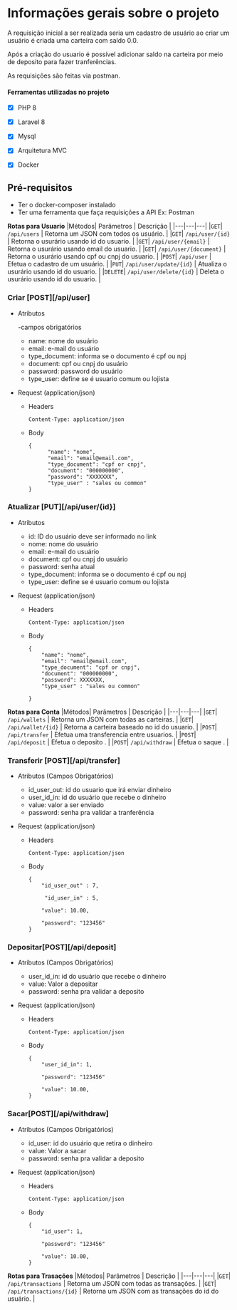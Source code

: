 # Informações gerais sobre o projeto

A requisição inicial a ser realizada seria um cadastro de usuário ao criar um usuário
é criada uma carteira com saldo 0.0. 

Após a criação do usuario é possível adicionar saldo na carteira por meio de deposito para fazer tranferências.

As requisições são feitas via postman.

#### Ferramentas utilizadas no projeto

- [X] PHP 8
- [X] Laravel 8
- [X] Mysql
- [X] Arquitetura MVC
- [X] Docker


## Pré-requisitos
- Ter o docker-composer instalado
- Ter uma ferramenta que faça requisições a API Ex: Postman 

**Rotas para Usuario**
|Métodos| Parâmetros | Descrição |
|---|---|---|
|`GET`| `/api/users` | Retorna um JSON com todos os usuário. |
|`GET`| `/api/user/{id}` | Retorna o usurário usando id do usuario. |
|`GET`| `/api/user/{email}` | Retorna o usurário usando email do usuario. |
|`GET`| `/api/user/{document}` | Retorna o usurário usando cpf ou cnpj do usuario. |
|`POST`| `/api/user` | Efetua o cadastro de um usuário. |
|`PUT`| `/api/user/update/{id}` | Atualiza o usurário usando id do usuario. |
|`DELETE`| `/api/user/delete/{id}` | Deleta o usurário usando id do usuario. |

### Criar [POST][/api/user]

+ Atributos
 
  -campos obrigatórios

    + name: nome do usuário
    + email: e-mail do usuário 
    + type_document: informa se o documento é cpf ou npj 
    + document: cpf ou cnpj do usuário 
    + password: password do usuário 
    + type_user: define se é usuario comum ou lojista

+ Request (application/json)

    + Headers

          Content-Type: application/json

    + Body

          {
                "name": "nome",
                "email": "email@email.com",
                "type_document": "cpf or cnpj",
                "document": "000000000",
                "password": "XXXXXXX",
                "type_user" : "sales ou common"
          }


### Atualizar [PUT][/api/user/{id}]

+ Atributos

    + id: ID do usuário deve ser informado no link
    + nome: nome do usuário 
    + email: e-mail do usuário 
    + document: cpf ou cnpj do usuário 
    + password: senha atual 
    + type_document: informa se o documento é cpf ou npj
    + type_user: define se é usuario comum ou lojista


+ Request (application/json)

    + Headers

          Content-Type: application/json

    + Body

          {
              "name": "nome",
              "email": "email@email.com",
              "type_document": "cpf or cnpj",
              "document": "000000000",
              "password": XXXXXXX,
              "type_user" : "sales ou common"
             
          }

**Rotas para Conta**
|Métodos| Parâmetros | Descrição |
|---|---|---|
|`GET`| `/api/wallets` | Retorna um JSON com todas as carteiras. |
|`GET`| `/api/wallet/{id}` | Retorna a carteira baseado no id do usuario. |
|`POST`| `/api/transfer` | Efetua uma transferencia entre usuarios. |
|`POST`| `/api/deposit` | Efetua o deposito . |
|`POST`| `/api/withdraw` | Efetua o saque . |


### Transferir [POST][/api/transfer]

+ Atributos (Campos Obrigatórios)

    + id_user_out: id do usuario que irá enviar dinheiro
    + user_id_in: id do usuário que recebe o dinheiro
    + value: valor a ser enviado
    + password: senha pra validar a tranferência

+ Request (application/json)

    + Headers

          Content-Type: application/json

    + Body

          {
              "id_user_out" : 7,
              
               "id_user_in" : 5,

              "value": 10.00,

              "password": "123456"
          }


### Depositar[POST][/api/deposit]

+ Atributos (Campos Obrigatórios)

    + user_id_in: id do usuário que recebe o dinheiro
    + value: Valor a depositar 
    + password: senha pra validar a deposito

+ Request (application/json)

    + Headers

          Content-Type: application/json

    + Body

          {
              "user_id_in": 1,
             
              "password": "123456"

              "value": 10.00,
          }

### Sacar[POST][/api/withdraw]

+ Atributos (Campos Obrigatórios)

    + id_user: id do usuário que retira o dinheiro
    + value: Valor a sacar 
    + password: senha pra validar a deposito

+ Request (application/json)

    + Headers

          Content-Type: application/json

    + Body

          {
              "id_user": 1,
             
              "password": "123456"

              "value": 10.00,
          }

**Rotas para Trasações**
|Métodos| Parâmetros | Descrição |
|---|---|---|
|`GET`| `/api/transactions` | Retorna um JSON com todas as transações. |
|`GET`| `/api/transactions/{id}` | Retorna um JSON com as transações do id do usuário. |


> 
